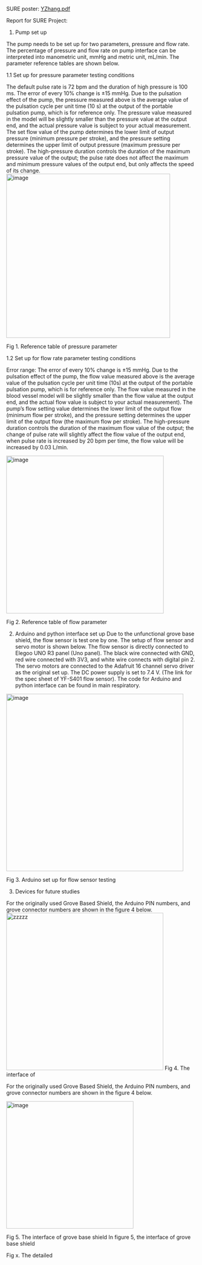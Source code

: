 SURE poster: [YZhang.pdf](https://github.com/user-attachments/files/16791334/YZhang.pdf)

Report for SURE Project:

1.	Pump set up

The pump needs to be set up for two parameters, pressure and flow rate. The percentage of pressure and flow rate on pump interface can be interpreted into manometric unit, mmHg and metric unit, mL/min. The parameter reference tables are shown below. 

1.1 Set up for pressure parameter testing conditions

The default pulse rate is 72 bpm and the duration of high pressure is 100 ms. 
The error of every 10% change is ±15 mmHg. Due to the pulsation effect of the pump, the pressure measured above is the average value of the pulsation cycle per unit time (10 s) at the output of the portable pulsation pump, which is for reference only. The pressure value measured in the model will be slightly smaller than the pressure value at the output end, and the actual pressure value is subject to your actual measurement. 
The set flow value of the pump determines the lower limit of output pressure (minimum pressure per stroke), and the pressure setting determines the upper limit of output pressure (maximum pressure per stroke). The high-pressure duration controls the duration of the maximum pressure value of the output; the pulse rate does not affect the maximum and minimum pressure values of the output end, but only affects the speed of its change.
<img width="433" alt="image" src="https://github.com/user-attachments/assets/5f528262-9e38-4ece-b99b-1c21fdff39a6">

Fig 1. Reference table of pressure parameter

1.2 Set up for flow rate parameter testing conditions

Error range: The error of every 10% change is ±15 mmHg. Due to the pulsation effect of the pump, the flow value measured above is the average value of the pulsation cycle per unit time (10s) at the output of the portable pulsation pump, which is for reference only. The flow value measured in the blood vessel model will be slightly smaller than the flow value at the output end, and the actual flow value is subject to your actual measurement).
The pump’s flow setting value determines the lower limit of the output flow (minimum flow per stroke), and the pressure setting determines the upper limit of the output flow (the maximum flow per stroke). The high-pressure duration controls the duration of the maximum flow value of the output; the change of pulse rate will slightly affect the flow value of the output end, when pulse rate is increased by 20 bpm per time, the flow value will be increased by 0.03 L/min. 

<img width="416" alt="image" src="https://github.com/user-attachments/assets/7d4925e7-8d2f-4c2f-b82f-96d26d0178b5">

Fig 2. Reference table of flow parameter

 
2.	Arduino and python interface set up
Due to the unfunctional grove base shield, the flow sensor is test one by one. The setup of flow sensor and servo motor is shown below. The flow sensor is directly connected to Elegoo UNO R3 panel (Uno panel). The black wire connected with GND, red wire connected with 3V3, and white wire connects with digital pin 2. The servo motors are connected to the Adafruit 16 channel servo driver as the original set up. The DC power supply is set to 7.4 V. (The link for the spec sheet of YF-S401 flow sensor).
The code for Arduino and python interface can be found in main respiratory. 

 <img width="468" alt="image" src="https://github.com/user-attachments/assets/27efccfc-1b34-4290-bb81-96d7619229ce">

Fig 3. Arduino set up for flow sensor testing


3.	Devices for future studies

For the originally used Grove Based Shield, the Arduino PIN numbers, and grove connector numbers are shown in the figure 4 below. 
<img width="415" alt="zzzzz" src="https://github.com/user-attachments/assets/ebe4c675-4862-4a99-87bc-eb7842c09a67">
Fig 4. The interface of 

For the originally used Grove Based Shield, the Arduino PIN numbers, and grove connector numbers are shown in the figure 4 below.

<img width="336" alt="image" src="https://github.com/user-attachments/assets/0c76a786-43a2-4f2f-9b7d-967823f2691e">

Fig 5. The interface of grove base shield
In figure 5, the interface of grove base shield  
 
Fig x. The detailed 

